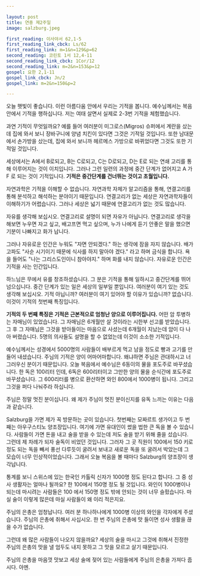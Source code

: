 ```yaml
---

layout: post
title: 연중 제2주일
image: salzburg.jpeg

first_reading: 이사야서 62,1-5
first_reading_link_cbck: Ls/62
first_reading_link: m=1&n=129&p=62
second_reading: 코린토 1서 12,4-11
second_reading_link_cbck: 1Cor/12
second_reading_link: m=2&n=153&p=12
gospel: 요한 2,1-11
gospel_link_cbck: Jn/2
gospel_link: m=2&n=150&p=2

---
```

 
오늘 햇빛이 좋습니다. 이런 아름다움 안에서 우리는 기적을 봅니다. 예수님께서는 복음 안에서 기적을 행하십니다. 저는 여태 살면서 실제로 2-3번 기적을 체험했습니다.

과연 기적이 무엇일까요? 예를 들어 여러분이 미그로스(Migros) 슈퍼에서 계란을 샀는데 집에 와서 보니 장바구니에 양념 치킨이 있다면 그것은 기적일 것입니다. 또한 남대문에서 손가방을 샀는데, 집에 와서 보니까 헤르메스 가방으로 바뀌었다면 그것도 또한 기적일 것입니다.

세상에서는 A에서 B로되고, B는 C로되고, C는 D로되고, D는 E로 되는 연쇄 고리를 통해 이루어지는 것이 이치입니다. 그러나 그런 일련의 과정에 중간 단계가 없어지고 A 가 F 로 되는 것이 기적입니다. <b>기적은 중간단계를 건너뛰는 것이고 초월입니다.</b>

자연과학은 기적을 이해할 수 없습니다. 자연과학 자체가 알고리즘을 통해, 연결고리를 통해 분석하고 해석하는 분야이기 때문입니다. 연결고리가 없는 세상은 자연과학자들이 이해하기가 어렵습니다. 그러나 세상은 넓기 때문에 연결고리가 없는 것도 많습니다.

자유를 생각해 보십시오. 연결고리로 설명이 되면 자유가 아닙니다. 연결고리로 생각을 해보면 누우면 자고 싶고, 배고프면 먹고 싶으며, 누가 나에게 듣기 안좋은 말을 했으면 기분이 나빠지고 화가 납니다.

그러나 자유로운 인간은 누워도 "자면 안되겠다." 하는 생각에 잠을 자지 않습니다. 배가 고파도 "사순 시기이기 때문에 식사를 하지 말아야 겠다." 라고 하며 금식을 합니다. 욕을 들어도 "나는 그리스도인이니 참아야지." 하며 화를 내지 않습니다. 자유로운 인간은 기적을 사는 인간입니다.

하느님은 무에서 유를 창조하셨습니다. 그 분은 기적을 통해 일하시고 중간단계를 뛰어 넘으십니다. 중간 단계가 있는 일은 세상의 일부일 뿐입니다. 여러분이 여기 있는 것도 생각해 보십시오. 기적 아닙니까? 여러분이 여기 있어야 할 이유가 있습니까? 없습니다. 이것이 기적의 첫번째 특징입니다.

<b>기적의 두 번째 특징은 기적은 근본적으로 엄청난 양으로 이루어집니다.</b> 어떤 암 투병하는 자매님이 있었습니다. 그 자매님은 6개월만 살 것이라는 시한부 선고를 받았습니다. 그 후 그 자매님은 그것을 받아들이는 마음으로 사셨는데 6개월이 지났는데 암이 다 나아 버렸습니다. 5명의 의사들도 설명을 할 수 없었는데 이것이 소소한 기적입니다.

예수님께서는 성경에서 5000명의 사람들이 배부르게 먹고 남을 정도로 빵과 고기를 만들어 내셨습니다. 주님의 기적은 양이 어마어마합니다. 왜냐하면 주님은 관대하시고 너그러우신 분이기 때문입니다. 오늘 복음에서 예수님은 6동이의 물을 포도주로 바꾸셨습니다. 한 독은 100리터 인데,
6독은 600리터이고 그만한 양의 물을 순식간에
포도주로 바꾸셨습니다. 그 600리터를 병으로 환산하면 와인 800에서 1000병이 됩니다. 그리고 그것을 퍼다 나눠주라 하십니다.

주님은 정말 멋진 분이십니다. 왜 제가 주님이 멋진 분이신지를 유독 느끼는 이유는 다음과 같습니다.

Salzburg을 가면 제가 꼭 방문하는 곳이 있습니다. 첫번째는 모짜르트 생가이고 두 번째는 아우구스티노 양조장입니다. 여기에 가면 유대인이 썼을 법한 큰 독을 볼 수 있습니다. 사람들이 가면 돈을 내고 술을 받을 수 있는데 저도 술을 받기 위해 줄을 섰습니다. 그런데 제 차례가 되자 술독이 비었던 것입니다. 그러자 그 곳 직원이 100에서 150 키로 정도 되는 독을 빼서 풍선 다루듯이 굴려서 보내고 새로운 독을 또 굴려서 박았는데 그 모습이 너무 인상적이었습니다. 그래서 오늘 복음을 볼 때마다 Salzburg의 양조장이 생각납니다.

통계를 보니 스위스에 있는 한국인 카톨릭 신자가 1000명 정도 된다고 합니다. 그 중 성사 생활자는 얼마나 될까요? 한 100에서 150명 정도 될 것입니다. 와인이 1000병이나 되는데 마시려는 사람들은 100 에서 150명 정도 밖에 안되는 것이 너무 슬펐습니다. 마실 술이 이렇게 많은데 마실 사람들이 왜 이리 적은지요.

주님의 은총은 엄청납니다. 여러 분 하나하나에게 1000병 이상의 와인을 각자에게 주셨습니다. 주님의 은총에 취해서 사십시오. 한 번 주님의 은총에 맛 들이면 성사 생활을 끊을 수가 없습니다.

그런데 왜 많은 사람들이 나오지 않을까요? 세상의 술을 마시고 그것에 취해서 진정한 주님의 은총의 맛을 낼 엄두도 내지 못하고 그 맛을 모르고 살기 때문입니다.

주님의 은총을 마음껏 맛보고 세상 술에 젖어 있는 사람들에게 주님의 은총을 가져다 줍시다. 아멘.
